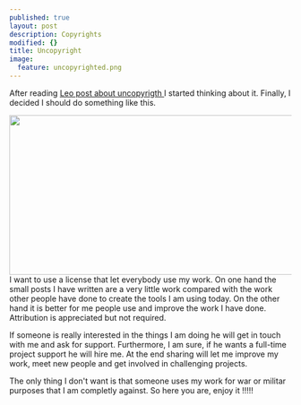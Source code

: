 ```yaml
---
published: true
layout: post
description: Copyrights
modified: {}
title: Uncopyright
image: 
  feature: uncopyrighted.png
---
```



After reading <a href="http://zenhabits.net/uncopyright/" target="_blank">Leo post about uncopyrigth </a> I started thinking about it. Finally, I decided I should do something like this.

<center><a><img class="alignnone" src="http://open.commonly.cc/bundle/img/uncopyrighted.png" alt="" width="638" height="285" /></a></center>I want to use a license that let everybody use my work. On one hand the small posts I have written are a very little work compared with the work other people have done to create the tools I am using today. On the other hand it is better for me people use and improve the work I have done. Attribution is appreciated but not required.

If someone is really interested in the things I am doing he will get in touch with me and ask for support. Furthermore, I am sure, if he wants a full-time project support he will hire me. At the end sharing will let me improve my work, meet new people and get involved in challenging projects.

The only thing I don't want is that someone uses my work for war or militar purposes that I am completly against. So here you are, enjoy it !!!!!
